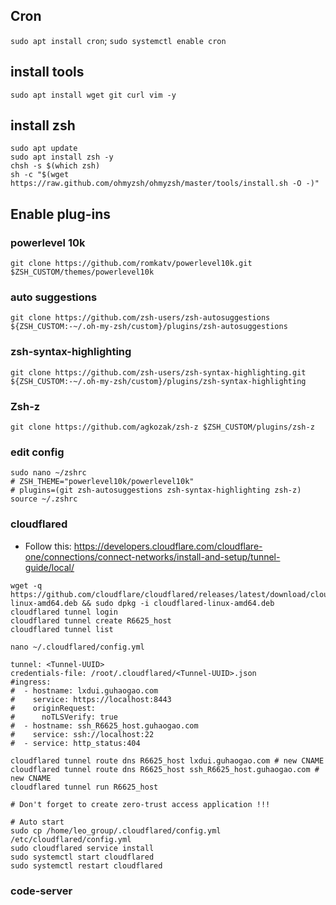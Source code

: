
## Cron
`sudo apt install cron`; `sudo systemctl enable cron`

## install tools
`sudo apt install wget git curl vim -y`

## install zsh
```
sudo apt update
sudo apt install zsh -y
chsh -s $(which zsh)
sh -c "$(wget https://raw.github.com/ohmyzsh/ohmyzsh/master/tools/install.sh -O -)"
```

## Enable plug-ins
### powerlevel 10k
`git clone https://github.com/romkatv/powerlevel10k.git $ZSH_CUSTOM/themes/powerlevel10k`
### auto suggestions
`git clone https://github.com/zsh-users/zsh-autosuggestions ${ZSH_CUSTOM:-~/.oh-my-zsh/custom}/plugins/zsh-autosuggestions`
### zsh-syntax-highlighting
`git clone https://github.com/zsh-users/zsh-syntax-highlighting.git ${ZSH_CUSTOM:-~/.oh-my-zsh/custom}/plugins/zsh-syntax-highlighting`
### Zsh-z
`git clone https://github.com/agkozak/zsh-z $ZSH_CUSTOM/plugins/zsh-z`
### edit config
```
sudo nano ~/zshrc
# ZSH_THEME="powerlevel10k/powerlevel10k"
# plugins=(git zsh-autosuggestions zsh-syntax-highlighting zsh-z)
source ~/.zshrc
```

### cloudflared
- Follow this: https://developers.cloudflare.com/cloudflare-one/connections/connect-networks/install-and-setup/tunnel-guide/local/
```
wget -q https://github.com/cloudflare/cloudflared/releases/latest/download/cloudflared-linux-amd64.deb && sudo dpkg -i cloudflared-linux-amd64.deb
cloudflared tunnel login
cloudflared tunnel create R6625_host
cloudflared tunnel list

nano ~/.cloudflared/config.yml

tunnel: <Tunnel-UUID>
credentials-file: /root/.cloudflared/<Tunnel-UUID>.json
#ingress:
#  - hostname: lxdui.guhaogao.com
#    service: https://localhost:8443
#    originRequest:
#      noTLSVerify: true
#  - hostname: ssh_R6625_host.guhaogao.com
#    service: ssh://localhost:22
#  - service: http_status:404

cloudflared tunnel route dns R6625_host lxdui.guhaogao.com # new CNAME
cloudflared tunnel route dns R6625_host ssh_R6625_host.guhaogao.com # new CNAME
cloudflared tunnel run R6625_host

# Don't forget to create zero-trust access application !!!

# Auto start
sudo cp /home/leo_group/.cloudflared/config.yml /etc/cloudflared/config.yml
sudo cloudflared service install
sudo systemctl start cloudflared
sudo systemctl restart cloudflared

```

### code-server

